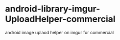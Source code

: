 android-library-imgur-UploadHelper-commercial
=============================================

android image uplaod helper on imgur for commercial
